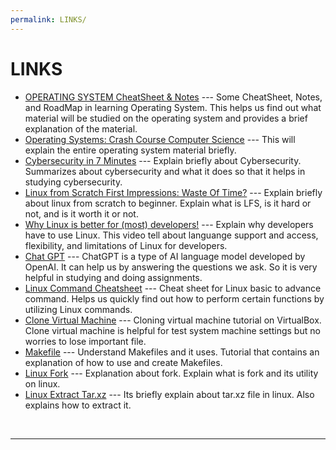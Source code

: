 ```yaml
---
permalink: LINKS/
---
```


# LINKS

* [OPERATING SYSTEM CheatSheet & Notes](https://www.youtube.com/watch?v=SWBjv-GU3VQ) --- 
Some CheatSheet, Notes, and RoadMap in learning Operating System. 
This helps us find out what material will be studied on the operating system and provides a brief explanation of the material.
* [Operating Systems: Crash Course Computer Science](https://www.youtube.com/watch?v=26QPDBe-NB8) --- 
This will explain the entire operating system material briefly.
* [Cybersecurity in 7 Minutes](https://www.youtube.com/watch?v=inWWhr5tnEA) --- 
Explain briefly about Cybersecurity. Summarizes about cybersecurity and what it does so that it helps in studying cybersecurity.
* [Linux from Scratch First Impressions: Waste Of Time?](https://www.youtube.com/watch?v=1eOdaXS-wVE) ---
Explain briefly about linux from scratch to beginner. Explain what is LFS, is it hard or not, and is it worth it or not.
* [Why Linux is better for (most) developers!](https://www.youtube.com/watch?v=E_C3pgc1Iho) ---
Explain why developers have to use Linux. This video tell about languange support and access, flexibility, and limitations of Linux for developers.
* [Chat GPT](https://chat.openai.com/) ---
ChatGPT is a type of AI language model developed by OpenAI. It can help us by answering the questions we ask. So it is very helpful in studying and doing assignments.
* [Linux Command Cheatsheet](https://www.guru99.com/linux-commands-cheat-sheet.html) ---
Cheat sheet for Linux basic to advance command. Helps us quickly find out how to perform certain functions by utilizing Linux commands.
* [Clone Virtual Machine](https://www.youtube.com/watch?v=FP4Frqe01JY) ---
Cloning virtual machine tutorial on VirtualBox. Clone virtual machine is helpful for test system machine settings but no worries to lose important file.
* [Makefile](https://www.tutorialspoint.com/makefile/index.htm#:~:text=Makefile%20is%20a%20program%20building,help%20of%20user%2Ddefined%20makefiles.) ---
Understand Makefiles and it uses. Tutorial that contains an explanation of how to use and create Makefiles.
* [Linux Fork](https://www.geeksforgeeks.org/fork-system-call/) ---
Explanation about fork. Explain what is fork and its utility on linux.
* [Linux Extract Tar.xz](https://www.cyberciti.biz/faq/how-to-extract-tar-xz-files-in-linux-and-unzip-all-files/) ---
Its briefly explain about tar.xz file in linux. Also explains how to extract it.
<br>
<hr>
